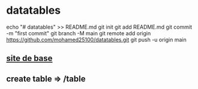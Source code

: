 # datatables
echo "# datatables" >> README.md
git init
git add README.md
git commit -m "first commit"
git branch -M main
git remote add origin https://github.com/mohamed25100/datatables.git
git push -u origin main
## [site de base](https://datatables.net/)
## create table => /table